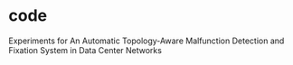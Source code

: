 # code
Experiments for An Automatic Topology-Aware Malfunction Detection and Fixation System in Data Center Networks
